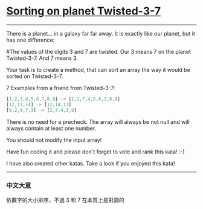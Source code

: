 # [Sorting on planet Twisted-3-7](https://www.codewars.com/kata/sorting-on-planet-twisted-3-7/csharp)

---

There is a planet... in a galaxy far far away. It is exactly like our planet, but it has one difference:

#The values of the digits 3 and 7 are twisted. Our 3 means 7 on the planet Twisted-3-7. And 7 means 3.

Your task is to create a method, that can sort an array the way it would be sorted on Twisted-3-7.

7 Examples from a friend from Twisted-3-7:
```js
[1,2,3,4,5,6,7,8,9] -> [1,2,7,4,5,6,3,8,9]
[12,13,14] -> [12,14,13]
[9,2,4,7,3] -> [2,7,4,3,9]
```
There is no need for a precheck. The array will always be not null and will always contain at least one number.

You should not modify the input array!

Have fun coding it and please don't forget to vote and rank this kata! :-)

I have also created other katas. Take a look if you enjoyed this kata!

---

### 中文大意

依數字的大小排序，不過 3 和 7 在本質上是對調的
